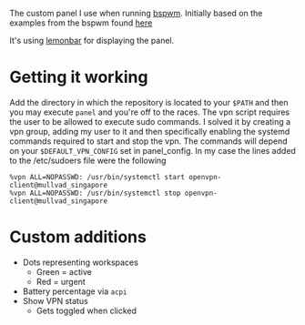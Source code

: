 The custom panel I use when running [bspwm](https://github.com/baskerville/bspwm).
Initially based on the examples from the bspwm found [here](https://github.com/baskerville/bspwm/tree/master/examples/panel) 

It's using [lemonbar](https://github.com/LemonBoy/bar) for displaying the panel.

# Getting it working
Add the directory in which the repository is located to your `$PATH` and then you may execute `panel` and you're off to the races.
The vpn script requires the user to be allowed to execute sudo commands.
I solved it by creating a vpn group, adding my user to it and then specifically enabling the systemd commands required to start and stop the vpn.
The commands will depend on your `$DEFAULT_VPN_CONFIG` set in panel_config.
In my case the lines added to the /etc/sudoers file were the following
```
%vpn ALL=NOPASSWD: /usr/bin/systemctl start openvpn-client@mullvad_singapore
%vpn ALL=NOPASSWD: /usr/bin/systemctl stop openvpn-client@mullvad_singapore
```

# Custom additions
- Dots representing workspaces
  - Green = active
  - Red = urgent
- Battery percentage via `acpi`
- Show VPN status
  - Gets toggled when clicked
